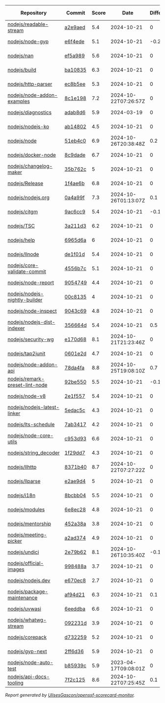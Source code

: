 <!-- OPENSSF-SCORECARD-MONITOR:START -->

| Repository | Commit | Score | Date | Difference | Report Link |
| -- | -- | -- | -- | -- | -- |
| [nodejs/readable-stream](https://github.com/nodejs/readable-stream) | [a2e9aed](https://github.com/nodejs/readable-stream/commit/a2e9aedf4aeee4a5e4d8efcb175edb67e2817eaa) | 5.4 | 2024-10-21 | 0 | [Full Report](https://deps.dev/project/github/nodejs%2Freadable-stream) |
| [nodejs/node-gyp](https://github.com/nodejs/node-gyp) | [e6f4ede](https://github.com/nodejs/node-gyp/commit/e6f4ede10cca28e9edeaa85d7830914c5d1499c7) | 5.1 | 2024-10-21 | -0.2 | [Full Report](https://deps.dev/project/github/nodejs%2Fnode-gyp) |
| [nodejs/nan](https://github.com/nodejs/nan) | [ef5a989](https://github.com/nodejs/nan/commit/ef5a98900ad056f9fb1ff52732fa496cf5405f1f) | 5.6 | 2024-10-21 | 0 | [Full Report](https://deps.dev/project/github/nodejs%2Fnan) |
| [nodejs/build](https://github.com/nodejs/build) | [ba10835](https://github.com/nodejs/build/commit/ba10835e37f286c3b6403fb1217aa772e99e378c) | 6.3 | 2024-10-21 | 0 | [Full Report](https://deps.dev/project/github/nodejs%2Fbuild) |
| [nodejs/http-parser](https://github.com/nodejs/http-parser) | [ec8b5ee](https://github.com/nodejs/http-parser/commit/ec8b5ee63f0e51191ea43bb0c6eac7bfbff3141d) | 5.3 | 2024-10-21 | 0 | [Full Report](https://deps.dev/project/github/nodejs%2Fhttp-parser) |
| [nodejs/node-addon-examples](https://github.com/nodejs/node-addon-examples) | [8c1e198](https://github.com/nodejs/node-addon-examples/commit/8c1e1984fd5934a6c629b21cba9f9094d7f5c511) | 7.2 | 2024-10-22T07:26:57Z | 0 | [Full Report](https://deps.dev/project/github/nodejs%2Fnode-addon-examples) |
| [nodejs/diagnostics](https://github.com/nodejs/diagnostics) | [adab8d6](https://github.com/nodejs/diagnostics/commit/adab8d62aca9e47928570c29e7e5908a0f825039) | 5.9 | 2024-03-19 | 0 | [Full Report](https://deps.dev/project/github/nodejs%2Fdiagnostics) |
| [nodejs/nodejs-ko](https://github.com/nodejs/nodejs-ko) | [ab14802](https://github.com/nodejs/nodejs-ko/commit/ab14802dc2e7288bdc4353a24176dce2f4ba9dff) | 4.5 | 2024-10-21 | 0 | [Full Report](https://deps.dev/project/github/nodejs%2Fnodejs-ko) |
| [nodejs/node](https://github.com/nodejs/node) | [51eb4c0](https://github.com/nodejs/node/commit/51eb4c0cdaf6257af4302e321dec2dd9cf28c5cb) | 6.9 | 2024-10-26T20:38:48Z | 0.2 | [Full Report](https://deps.dev/project/github/nodejs%2Fnode) |
| [nodejs/docker-node](https://github.com/nodejs/docker-node) | [8c9dade](https://github.com/nodejs/docker-node/commit/8c9dade2116bea54b21d9a743f30b3d48ef80bd7) | 6.7 | 2024-10-21 | 0 | [Full Report](https://deps.dev/project/github/nodejs%2Fdocker-node) |
| [nodejs/changelog-maker](https://github.com/nodejs/changelog-maker) | [35b762c](https://github.com/nodejs/changelog-maker/commit/35b762c78ae5beb7dbe0cacca41717ddb29a3484) | 5 | 2024-10-21 | 0 | [Full Report](https://deps.dev/project/github/nodejs%2Fchangelog-maker) |
| [nodejs/Release](https://github.com/nodejs/Release) | [1f4ae6b](https://github.com/nodejs/Release/commit/1f4ae6bdfbe4ea77a6a85b42511ce97d517270c1) | 6.8 | 2024-10-21 | 0 | [Full Report](https://deps.dev/project/github/nodejs%2Frelease) |
| [nodejs/nodejs.org](https://github.com/nodejs/nodejs.org) | [0a4a99f](https://github.com/nodejs/nodejs.org/commit/0a4a99fa23dd247aa2ae449bac38596db0d5ef9b) | 7.3 | 2024-10-26T01:13:07Z | 0.1 | [Full Report](https://deps.dev/project/github/nodejs%2Fnodejs.org) |
| [nodejs/citgm](https://github.com/nodejs/citgm) | [9ac6cc9](https://github.com/nodejs/citgm/commit/9ac6cc9159697eade2fa3725e3117982260a7209) | 5.4 | 2024-10-21 | -0.1 | [Full Report](https://deps.dev/project/github/nodejs%2Fcitgm) |
| [nodejs/TSC](https://github.com/nodejs/TSC) | [3a211d3](https://github.com/nodejs/TSC/commit/3a211d34324b1eb60aa5cdebc43a6c449b5555fe) | 6.2 | 2024-10-21 | 0 | [Full Report](https://deps.dev/project/github/nodejs%2Ftsc) |
| [nodejs/help](https://github.com/nodejs/help) | [6965d6a](https://github.com/nodejs/help/commit/6965d6a19a9211d217fb72d68bbdecad49b4e144) | 6 | 2024-10-21 | 0 | [Full Report](https://deps.dev/project/github/nodejs%2Fhelp) |
| [nodejs/llnode](https://github.com/nodejs/llnode) | [de1f01d](https://github.com/nodejs/llnode/commit/de1f01d70a5c58111dd873d340f898023e4e8fe6) | 5.4 | 2024-10-21 | 0 | [Full Report](https://deps.dev/project/github/nodejs%2Fllnode) |
| [nodejs/core-validate-commit](https://github.com/nodejs/core-validate-commit) | [4556b7c](https://github.com/nodejs/core-validate-commit/commit/4556b7ced175f8802ef32a0cb1af273e9bab5c24) | 5.1 | 2024-10-21 | 0 | [Full Report](https://deps.dev/project/github/nodejs%2Fcore-validate-commit) |
| [nodejs/node-report](https://github.com/nodejs/node-report) | [9054749](https://github.com/nodejs/node-report/commit/90547492f5da29948b00a19b13490b2ebe2c0cd6) | 4.4 | 2024-10-21 | 0 | [Full Report](https://deps.dev/project/github/nodejs%2Fnode-report) |
| [nodejs/nodejs-nightly-builder](https://github.com/nodejs/nodejs-nightly-builder) | [00c8135](https://github.com/nodejs/nodejs-nightly-builder/commit/00c8135102b0e272ed1d8950845a5412cc9bc237) | 4 | 2024-10-21 | 0 | [Full Report](https://deps.dev/project/github/nodejs%2Fnodejs-nightly-builder) |
| [nodejs/node-inspect](https://github.com/nodejs/node-inspect) | [9043c69](https://github.com/nodejs/node-inspect/commit/9043c6986822cf499829c079f9a7debf0a95403f) | 4.8 | 2024-10-21 | 0 | [Full Report](https://deps.dev/project/github/nodejs%2Fnode-inspect) |
| [nodejs/nodejs-dist-indexer](https://github.com/nodejs/nodejs-dist-indexer) | [356664d](https://github.com/nodejs/nodejs-dist-indexer/commit/356664d5a3e5a34e0f96cad4c777de67bb872a6e) | 5.4 | 2024-10-21 | 0.5 | [Full Report](https://deps.dev/project/github/nodejs%2Fnodejs-dist-indexer) |
| [nodejs/security-wg](https://github.com/nodejs/security-wg) | [e170d68](https://github.com/nodejs/security-wg/commit/e170d6824acbd1f4d66fbd89d1a0a4b0b34c0e90) | 8.1 | 2024-10-21T21:23:46Z | 0 | [Full Report](https://deps.dev/project/github/nodejs%2Fsecurity-wg) |
| [nodejs/tap2junit](https://github.com/nodejs/tap2junit) | [0601e2d](https://github.com/nodejs/tap2junit/commit/0601e2df056c9a6625eba78c627eab405d09caa8) | 4.7 | 2024-10-21 | 0 | [Full Report](https://deps.dev/project/github/nodejs%2Ftap2junit) |
| [nodejs/node-addon-api](https://github.com/nodejs/node-addon-api) | [78da4fa](https://github.com/nodejs/node-addon-api/commit/78da4fa2251af1e4de16efac94d92388f117ae6e) | 8.8 | 2024-10-25T19:08:10Z | 0.7 | [Full Report](https://deps.dev/project/github/nodejs%2Fnode-addon-api) |
| [nodejs/remark-preset-lint-node](https://github.com/nodejs/remark-preset-lint-node) | [92be550](https://github.com/nodejs/remark-preset-lint-node/commit/92be550fd554c679ad0a907ae49909b50e9898ae) | 5.5 | 2024-10-21 | -0.1 | [Full Report](https://deps.dev/project/github/nodejs%2Fremark-preset-lint-node) |
| [nodejs/node-v8](https://github.com/nodejs/node-v8) | [2e1f557](https://github.com/nodejs/node-v8/commit/2e1f557df07e5f89aaad4e0b2f60f1e6c4516251) | 5.4 | 2024-10-21 | 0 | [Full Report](https://deps.dev/project/github/nodejs%2Fnode-v8) |
| [nodejs/nodejs-latest-linker](https://github.com/nodejs/nodejs-latest-linker) | [5edac5c](https://github.com/nodejs/nodejs-latest-linker/commit/5edac5c47c6b3f619bff3e51996dd18796f92c71) | 4.3 | 2024-10-21 | 0 | [Full Report](https://deps.dev/project/github/nodejs%2Fnodejs-latest-linker) |
| [nodejs/lts-schedule](https://github.com/nodejs/lts-schedule) | [7ab3417](https://github.com/nodejs/lts-schedule/commit/7ab3417749715bd6665eb840da54a5bea696ecc0) | 4.2 | 2024-10-21 | 0 | [Full Report](https://deps.dev/project/github/nodejs%2Flts-schedule) |
| [nodejs/node-core-utils](https://github.com/nodejs/node-core-utils) | [c953d93](https://github.com/nodejs/node-core-utils/commit/c953d93523cf2d88686e076f9abd4b661a9e8b0d) | 6.6 | 2024-10-21 | 0 | [Full Report](https://deps.dev/project/github/nodejs%2Fnode-core-utils) |
| [nodejs/string_decoder](https://github.com/nodejs/string_decoder) | [1f29dd7](https://github.com/nodejs/string_decoder/commit/1f29dd715a6c829da89e869af7dafc231c20ed9f) | 4.3 | 2024-10-21 | 0 | [Full Report](https://deps.dev/project/github/nodejs%2Fstring_decoder) |
| [nodejs/llhttp](https://github.com/nodejs/llhttp) | [8371b40](https://github.com/nodejs/llhttp/commit/8371b40077c0177d743bb3dfed7e2b56cba18328) | 8.7 | 2024-10-22T07:27:22Z | 0 | [Full Report](https://deps.dev/project/github/nodejs%2Fllhttp) |
| [nodejs/llparse](https://github.com/nodejs/llparse) | [e2ae9d4](https://github.com/nodejs/llparse/commit/e2ae9d4446c58c9508a2904e45bf6b1161287131) | 5 | 2024-10-21 | 0 | [Full Report](https://deps.dev/project/github/nodejs%2Fllparse) |
| [nodejs/i18n](https://github.com/nodejs/i18n) | [8bcbb04](https://github.com/nodejs/i18n/commit/8bcbb04a212b5ea65ba362407d1c65a3aaefc392) | 5.5 | 2024-10-21 | 0 | [Full Report](https://deps.dev/project/github/nodejs%2Fi18n) |
| [nodejs/modules](https://github.com/nodejs/modules) | [6e8ec28](https://github.com/nodejs/modules/commit/6e8ec28d20993ed8a7815c82255471ac628f2c3d) | 4.8 | 2024-10-21 | 0 | [Full Report](https://deps.dev/project/github/nodejs%2Fmodules) |
| [nodejs/mentorship](https://github.com/nodejs/mentorship) | [452a38a](https://github.com/nodejs/mentorship/commit/452a38aec26bb4d9256b2dcde79c51ffd44cd2b7) | 3.8 | 2024-10-21 | 0 | [Full Report](https://deps.dev/project/github/nodejs%2Fmentorship) |
| [nodejs/meeting-picker](https://github.com/nodejs/meeting-picker) | [a2ad374](https://github.com/nodejs/meeting-picker/commit/a2ad374b844dffc54986b48c5e9bd53544046e21) | 4.9 | 2024-10-21 | 0 | [Full Report](https://deps.dev/project/github/nodejs%2Fmeeting-picker) |
| [nodejs/undici](https://github.com/nodejs/undici) | [2e79b62](https://github.com/nodejs/undici/commit/2e79b622874ede53471d4f82ee53b1bafc03436f) | 8.1 | 2024-10-26T10:35:40Z | -0.1 | [Full Report](https://deps.dev/project/github/nodejs%2Fundici) |
| [nodejs/official-images](https://github.com/nodejs/official-images) | [998488a](https://github.com/nodejs/official-images/commit/998488aded6d858b073320b7e0d93903005277c1) | 3.7 | 2024-10-21 | 0 | [Full Report](https://deps.dev/project/github/nodejs%2Fofficial-images) |
| [nodejs/nodejs.dev](https://github.com/nodejs/nodejs.dev) | [e670ec8](https://github.com/nodejs/nodejs.dev/commit/e670ec88c82119ed3141d97e24a2e98630a304c9) | 2.7 | 2024-10-21 | 0 | [Full Report](https://deps.dev/project/github/nodejs%2Fnodejs.dev) |
| [nodejs/package-maintenance](https://github.com/nodejs/package-maintenance) | [af94d21](https://github.com/nodejs/package-maintenance/commit/af94d21ab0d37d51dbf97b76587f90f387783241) | 6.3 | 2024-10-21 | 0.1 | [Full Report](https://deps.dev/project/github/nodejs%2Fpackage-maintenance) |
| [nodejs/uvwasi](https://github.com/nodejs/uvwasi) | [6eeddba](https://github.com/nodejs/uvwasi/commit/6eeddbae277693bc022e59e54649ec13eed478c7) | 6.6 | 2024-10-21 | 0 | [Full Report](https://deps.dev/project/github/nodejs%2Fuvwasi) |
| [nodejs/whatwg-stream](https://github.com/nodejs/whatwg-stream) | [092231d](https://github.com/nodejs/whatwg-stream/commit/092231da3ade919daef9b23ea4e0ed7c9a7dea80) | 3.9 | 2024-10-21 | 0 | [Full Report](https://deps.dev/project/github/nodejs%2Fwhatwg-stream) |
| [nodejs/corepack](https://github.com/nodejs/corepack) | [d732259](https://github.com/nodejs/corepack/commit/d732259fafde57cb859f970dc9e2b01f656fc47d) | 5.2 | 2024-10-21 | 0 | [Full Report](https://deps.dev/project/github/nodejs%2Fcorepack) |
| [nodejs/gyp-next](https://github.com/nodejs/gyp-next) | [2ff6d36](https://github.com/nodejs/gyp-next/commit/2ff6d360b14d465bad8b26540b5fa1dab5b5942c) | 5.9 | 2024-10-21 | 0 | [Full Report](https://deps.dev/project/github/nodejs%2Fgyp-next) |
| [nodejs/node-auto-test](https://github.com/nodejs/node-auto-test) | [b85939c](https://github.com/nodejs/node-auto-test/commit/b85939c0dc88670c1d3fbed36b5aba01e2c3f4c7) | 5.9 | 2023-04-17T09:08:01Z | 0 | [Full Report](https://deps.dev/project/github/nodejs%2Fnode-auto-test) |
| [nodejs/api-docs-tooling](https://github.com/nodejs/api-docs-tooling) | [7f2c125](https://github.com/nodejs/api-docs-tooling/commit/7f2c125bae8ea16a5ade28c016b1497f2fd1f055) | 8.6 | 2024-10-22T07:25:45Z | 0.1 | [Full Report](https://deps.dev/project/github/nodejs%2Fapi-docs-tooling) |

_Report generated by [UlisesGascon/openssf-scorecard-monitor](https://github.com/UlisesGascon/openssf-scorecard-monitor)._
<!-- OPENSSF-SCORECARD-MONITOR:END -->